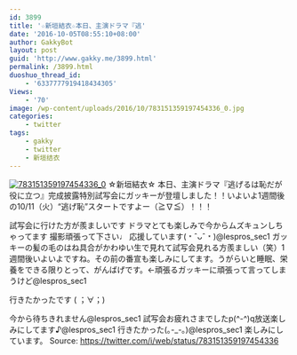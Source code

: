 ```yaml
---
id: 3899
title: '☆新垣結衣☆本日、主演ドラマ『逃'
date: '2016-10-05T08:55:10+08:00'
author: GakkyBot
layout: post
guid: 'http://www.gakky.me/3899.html'
permalink: /3899.html
duoshuo_thread_id:
    - '6337777919418434305'
Views:
    - '70'
image: /wp-content/uploads/2016/10/783151359197454336_0.jpg
categories:
    - twitter
tags:
    - gakky
    - twitter
    - 新垣结衣
---
```


[![783151359197454336_0](http://www.yui-aragaki.org/wp-content/uploads/2016/10/783151359197454336_0.jpg)](http://www.yui-aragaki.org/wp-content/uploads/2016/10/783151359197454336_0.jpg)
☆新垣結衣☆
本日、主演ドラマ『逃げるは恥だが役に立つ』完成披露特別試写会にガッキーが登壇しました！！いよいよ1週間後の10/11（火）“逃げ恥”スタートですよー（≧∇≦）！！！

試写会に行けた方が羨ましいです
ドラマとても楽しみで今からムズキュンしちゃってます
撮影頑張って下さい♩
応援しています(﹡ˆᴗˆ﹡)@lespros\_sec1
ガッキーの髪の毛のはね具合がかわゆい生で見れて試写会見れる方羨ましい（笑）1週間後いよいよですね。その前の番宣も楽しみにしてます。うがらいと睡眠、栄養をできる限りとって、がんばげです。←頑張るガッキーに頑張って言ってしまうけど@lespros\_sec1

行きたかったです ( ；∀；)

今から待ちきれません@lespros\_sec1
試写会お疲れさまでしたp(^-^)q放送楽しみにしてます♪@lespros\_sec1
行きたかった(｡-\_-｡)@lespros\_sec1 楽しみにしています。
Source: <https://twitter.com/i/web/status/783151359197454336>
